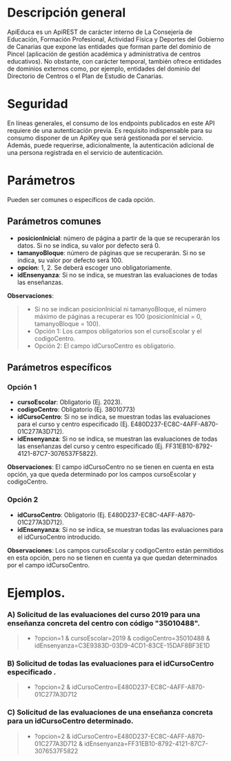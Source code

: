# Descripción general

ApiEduca es un ApiREST de carácter interno de La Consejería de Educación, Formación Profesional, Actividad Física y Deportes del Gobierno de Canarias que expone las entidades que forman parte del dominio de Pincel (aplicación de gestión académica y administrativa de centros educativos). No obstante, con carácter temporal, también ofrece entidades de dominios externos como, por ejemplo, entidades del dominio del Directorio de Centros o el Plan de Estudio de Canarias.

# Seguridad

En líneas generales, el consumo de los endpoints publicados en este API requiere de una autenticación previa. Es requisito indispensable para su consumo disponer de un ApiKey que será gestionada por el servicio. Además, puede requerirse, adicionalmente, la autenticación adicional de una persona registrada en el servicio de autenticación.

# Parámetros
Pueden ser comunes o específicos de cada opción.

## Parámetros comunes
* **posicionInicial**: número de página a partir de la que se recuperarán los datos. Si no se indica, su valor por defecto será 0.
* **tamanyoBloque**: número de páginas que se recuperarán. Si no se indica, su valor por defecto será 100.
* **opcion**: 1, 2. Se deberá escoger uno obligatoriamente.
* **idEnsenyanza**: Si no se indica, se muestran las evaluaciones de todas las enseñanzas.

**Observaciones**:
>* Si no se indican posicionInicial ni tamanyoBloque, el número máximo de páginas a recuperar es 100 (posicionInicial = 0, tamanyoBloque = 100).
>* Opción 1: Los campos obligatorios son el cursoEscolar y el codigoCentro.
>* Opción 2: El campo idCursoCentro es obligatorio.

## Parámetros específicos

### Opción 1
* **cursoEscolar**: Obligatorio (Ej. 2023).
* **codigoCentro**: Obligatorio (Ej. 38010773)
* **idCursoCentro**: Si no se indica, se muestran todas las evaluaciones para el curso y centro especificado (Ej. E480D237-EC8C-4AFF-A870-01C277A3D712).
* **idEnsenyanza**: Si no se indica, se muestran las evaluaciones de todas las enseñanzas del curso y centro especificado (Ej. FF31EB10-8792-4121-87C7-3076537F5822).

**Observaciones**: El campo idCursoCentro no se tienen en cuenta en esta opción, ya que queda determinado por los campos cursoEscolar y codigoCentro.

### Opción 2
* **idCursoCentro**: Obligatorio (Ej. E480D237-EC8C-4AFF-A870-01C277A3D712).
* **idEnsenyanza**: Si no se indica, se muestran todas las evaluaciones para el idCursoCentro introducido.

**Observaciones**: Los campos cursoEscolar y codigoCentro están permitidos en esta opción, pero no se tienen en cuenta ya que quedan determinados por el campo idCursoCentro.

# Ejemplos.
### A) Solicitud de las evaluaciones del curso 2019 para una enseñanza concreta del centro con código "35010488".
> * ?opcion=1 & cursoEscolar=2019 & codigoCentro=35010488 & idEnsenyanza=C3E9383D-03D9-4CD1-83CE-15DAF8BF3E1D

### B) Solicitud de todas las evaluaciones para el idCursoCentro especificado .
> * ?opcion=2 & idCursoCentro=E480D237-EC8C-4AFF-A870-01C277A3D712

### C) Solicitud de las evaluaciones de una enseñanza concreta para un idCursoCentro determinado.
> * ?opcion=2 & idCursoCentro=E480D237-EC8C-4AFF-A870-01C277A3D712 & idEnsenyanza=FF31EB10-8792-4121-87C7-3076537F5822
